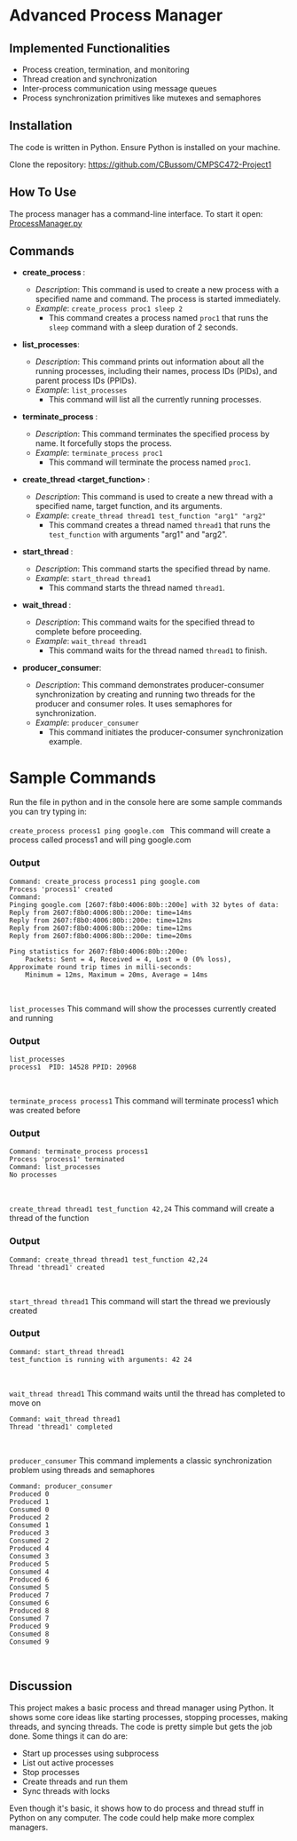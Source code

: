 # Advanced Process Manager

## Implemented Functionalities

- Process creation, termination, and monitoring
- Thread creation and synchronization  
- Inter-process communication using message queues
- Process synchronization primitives like mutexes and semaphores

## Installation  

The code is written in Python. Ensure Python is installed on your machine.

Clone the repository: https://github.com/CBussom/CMPSC472-Project1

## How To Use

The process manager has a command-line interface. To start it open: 
[ProcessManager.py](https://github.com/CBussom/CMPSC472-Project1/blob/main/Project1_ProcessManager.py)

## Commands
- **create_process <name> <command>**:
  - *Description*: This command is used to create a new process with a specified name and command. The process is started immediately.
  - *Example*: `create_process proc1 sleep 2`
    - This command creates a process named `proc1` that runs the `sleep` command with a sleep duration of 2 seconds.

- **list_processes**:
  - *Description*: This command prints out information about all the running processes, including their names, process IDs (PIDs), and parent process IDs (PPIDs).
  - *Example*: `list_processes`
    - This command will list all the currently running processes.

- **terminate_process <name>**:
  - *Description*: This command terminates the specified process by name. It forcefully stops the process.
  - *Example*: `terminate_process proc1`
    - This command will terminate the process named `proc1`.

- **create_thread <name> <target_function> <arguments>**:
  - *Description*: This command is used to create a new thread with a specified name, target function, and its arguments.
  - *Example*: `create_thread thread1 test_function "arg1" "arg2"`
    - This command creates a thread named `thread1` that runs the `test_function` with arguments "arg1" and "arg2".

- **start_thread <name>**:
  - *Description*: This command starts the specified thread by name.
  - *Example*: `start_thread thread1`
    - This command starts the thread named `thread1`.

- **wait_thread <name>**:
  - *Description*: This command waits for the specified thread to complete before proceeding.
  - *Example*: `wait_thread thread1`
    - This command waits for the thread named `thread1` to finish.

- **producer_consumer**:
  - *Description*: This command demonstrates producer-consumer synchronization by creating and running two threads for the producer and consumer roles. It uses semaphores for synchronization.
  - *Example*: `producer_consumer`
    - This command initiates the producer-consumer synchronization example.
      
# Sample Commands

Run the file in python and in the console here are some sample commands you can try typing in: <br> <br> 
`create_process process1 ping google.com `
This command will create a process called process1 and will ping google.com

### Output 
```
Command: create_process process1 ping google.com   
Process 'process1' created
Command: 
Pinging google.com [2607:f8b0:4006:80b::200e] with 32 bytes of data:
Reply from 2607:f8b0:4006:80b::200e: time=14ms 
Reply from 2607:f8b0:4006:80b::200e: time=12ms 
Reply from 2607:f8b0:4006:80b::200e: time=12ms 
Reply from 2607:f8b0:4006:80b::200e: time=20ms 

Ping statistics for 2607:f8b0:4006:80b::200e:
    Packets: Sent = 4, Received = 4, Lost = 0 (0% loss),
Approximate round trip times in milli-seconds:
    Minimum = 12ms, Maximum = 20ms, Average = 14ms
```
<br> 

`list_processes` 
This command will show the processes currently created and running
### Output
```
list_processes
process1  PID: 14528 PPID: 20968
```
<br> 

`terminate_process process1`
This command will terminate process1 which was created before

### Output
```
Command: terminate_process process1
Process 'process1' terminated
Command: list_processes
No processes
```
<br> 

`create_thread thread1 test_function 42,24`
This command will create a thread of the function 

### Output
```
Command: create_thread thread1 test_function 42,24   
Thread 'thread1' created
```

<br> 

`start_thread thread1`
This command will start the thread we previously created 

### Output
```
Command: start_thread thread1  
test_function is running with arguments: 42 24
```
<br> 

`wait_thread thread1`
This command waits until the thread has completed to move on

```
Command: wait_thread thread1
Thread 'thread1' completed
```
<br> 

`producer_consumer`
This command implements a classic synchronization problem using threads and semaphores

```
Command: producer_consumer
Produced 0
Produced 1
Consumed 0
Produced 2
Consumed 1
Produced 3
Consumed 2
Produced 4
Consumed 3
Produced 5
Consumed 4
Produced 6
Consumed 5
Produced 7
Consumed 6
Produced 8
Consumed 7
Produced 9
Consumed 8
Consumed 9
```
<br> 

## Discussion

This project makes a basic process and thread manager using Python. It shows some core ideas like starting processes, stopping processes, making threads, and syncing threads. The code is pretty simple but gets the job done. Some things it can do are:

- Start up processes using subprocess
- List out active processes
- Stop processes
- Create threads and run them
- Sync threads with locks

Even though it's basic, it shows how to do process and thread stuff in Python on any computer. The code could help make more complex managers. 
